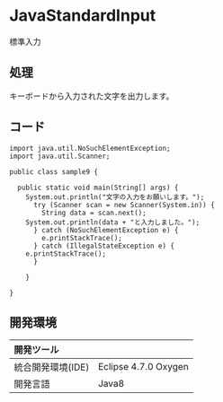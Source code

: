 # JavaStandardInput
標準入力

## 処理
キーボードから入力された文字を出力します。

## コード
```
import java.util.NoSuchElementException;
import java.util.Scanner;

public class sample9 {

  public static void main(String[] args) {
    System.out.println("文字の入力をお願いします。");
      try (Scanner scan = new Scanner(System.in)) {
        String data = scan.next();
	System.out.println(data + "と入力しました。");
      } catch (NoSuchElementException e) {
        e.printStackTrace();
      } catch (IllegalStateException e) {
	e.printStackTrace();
      }

    }

}
```

## 開発環境
| 開発ツール |  |
|:-|:-|
| 統合開発環境(IDE) | Eclipse 4.7.0 Oxygen |
| 開発言語 | Java8 |
